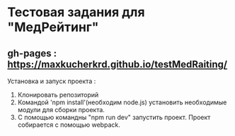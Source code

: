 # Тестовая задания для "МедРейтинг"
##  gh-pages : https://maxkucherkrd.github.io/testMedRaiting/

Установка и запуск проекта :
1. Клонировать репозиторий 
2. Командой 'npm install'(необходим node.js) установить необходимые модули для сборки проекта.
3. С помощью командны "npm run dev" запустить проект.
Проект собирается с помощью webpack.